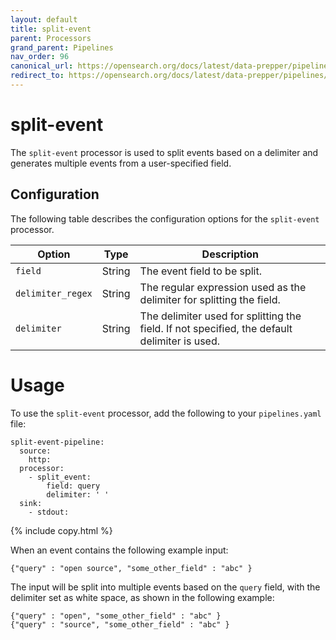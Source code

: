 ```yaml
---
layout: default
title: split-event
parent: Processors
grand_parent: Pipelines
nav_order: 96
canonical_url: https://opensearch.org/docs/latest/data-prepper/pipelines/configuration/processors/split-event/
redirect_to: https://opensearch.org/docs/latest/data-prepper/pipelines/configuration/processors/split-event/
---
```


# split-event

The `split-event` processor is used to split events based on a delimiter and generates multiple events from a user-specified field.

## Configuration

The following table describes the configuration options for the `split-event` processor.

| Option           | Type    | Description                                                                                   |
|------------------|---------|-----------------------------------------------------------------------------------------------|
| `field`          | String  | The event field to be split.                                                           |
| `delimiter_regex`| String  | The regular expression used as the delimiter for splitting the field.                         |
| `delimiter`      | String  | The delimiter used for splitting the field. If not specified, the default delimiter is used.  |

# Usage

To use the `split-event` processor, add the following to your `pipelines.yaml` file:

```
split-event-pipeline:
  source:
    http:
  processor:
    - split_event:
        field: query
        delimiter: ' '    
  sink:
    - stdout:
```
{% include copy.html %}

When an event contains the following example input:

```
{"query" : "open source", "some_other_field" : "abc" }
```

The input will be split into multiple events based on the `query` field, with the delimiter set as white space, as shown in the following example:

```
{"query" : "open", "some_other_field" : "abc" }
{"query" : "source", "some_other_field" : "abc" }
```

